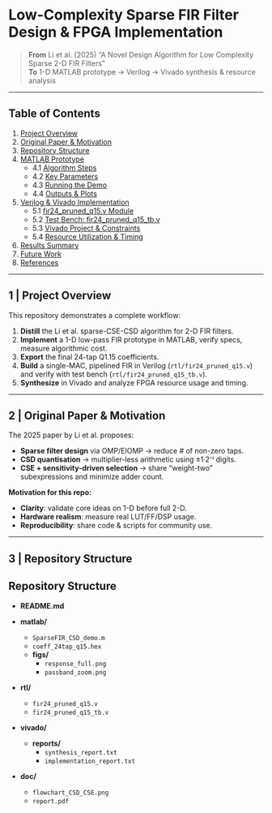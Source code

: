 # Low-Complexity Sparse FIR Filter Design & FPGA Implementation

> **From** Li et al. (2025) “A Novel Design Algorithm for Low Complexity Sparse 2-D FIR Filters”  
> **To** 1-D MATLAB prototype → Verilog → Vivado synthesis & resource analysis

---

## Table of Contents

1. [Project Overview](#project-overview)  
2. [Original Paper & Motivation](#original-paper--motivation)  
3. [Repository Structure](#repository-structure)  
4. [MATLAB Prototype](#matlab-prototype)  
   - 4.1 [Algorithm Steps](#algorithm-steps)  
   - 4.2 [Key Parameters](#key-parameters)  
   - 4.3 [Running the Demo](#running-the-demo)  
   - 4.4 [Outputs & Plots](#outputs--plots)  
5. [Verilog & Vivado Implementation](#verilog--vivado-implementation)  
   - 5.1 [fir24_pruned_q15.v Module](#fir24_pruned_q15v-module)  
   - 5.2 [Test Bench: fir24_pruned_q15_tb.v](#test-bench-fir24_pruned_q15_tbv)  
   - 5.3 [Vivado Project & Constraints](#vivado-project--constraints)  
   - 5.4 [Resource Utilization & Timing](#resource-utilization--timing)  
6. [Results Summary](#results-summary)  
7. [Future Work](#future-work)  
8. [References](#references)  

---

## 1 | Project Overview

This repository demonstrates a complete workflow:

1. **Distill** the Li et al. sparse-CSE-CSD algorithm for 2-D FIR filters.  
2. **Implement** a 1-D low-pass FIR prototype in MATLAB, verify specs, measure algorithmic cost.  
3. **Export** the final 24-tap Q1.15 coefficients.  
4. **Build** a single-MAC, pipelined FIR in Verilog (`rtl/fir24_pruned_q15.v`) and verify with test bench (`rtl/fir24_pruned_q15_tb.v`).  
5. **Synthesize** in Vivado and analyze FPGA resource usage and timing.

---

## 2 | Original Paper & Motivation

The 2025 paper by Li et al. proposes:

- **Sparse filter design** via OMP/EIOMP → reduce # of non-zero taps.  
- **CSD quantisation** → multiplier-less arithmetic using ±1·2⁻ʲ digits.  
- **CSE + sensitivity-driven selection** → share “weight-two” subexpressions and minimize adder count.

**Motivation for this repo:**

- **Clarity**: validate core ideas on 1-D before full 2-D.  
- **Hardware realism**: measure real LUT/FF/DSP usage.  
- **Reproducibility**: share code & scripts for community use.

---

## 3 | Repository Structure
## Repository Structure

- **README.md**  

- **matlab/**  
  - `SparseFIR_CSD_demo.m`  
  - `coeff_24tap_q15.hex`  
  - **figs/**  
    - `response_full.png`  
    - `passband_zoom.png`  

- **rtl/**  
  - `fir24_pruned_q15.v`  
  - `fir24_pruned_q15_tb.v`  

- **vivado/**  
  - **reports/**  
    - `synthesis_report.txt`  
    - `implementation_report.txt`  

- **doc/**  
  - `flowchart_CSD_CSE.png`  
  - `report.pdf`  

